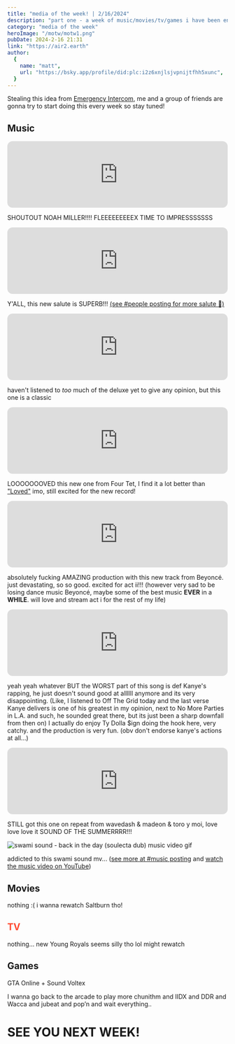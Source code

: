 ```yaml
---
title: "media of the week! | 2/16/2024"
description: "part one - a week of music/movies/tv/games i have been enjoying throughout the past week!"
category: "media of the week"
heroImage: "/motw/motw1.png"
pubDate: 2024-2-16 21:31
link: "https://air2.earth"
author:
  {
    name: "matt",
    url: "https://bsky.app/profile/did:plc:i2z6xnjlsjvpnijtfhh5xunc",
  }
---
```


Stealing this idea from [Emergency Intercom](https://www.youtube.com/@EmergencyIntercom), me and a group of friends are gonna try to start doing this every week so stay tuned!

## <span class="npf_color_ross">Music</span>

<iframe style="border-radius:12px" src="https://open.spotify.com/embed/track/7nD9nN3jord9wWcfW3Gkcm?utm_source=generator" width="100%" height="152" frameBorder="0" allowfullscreen="" allow="autoplay; clipboard-write; encrypted-media; fullscreen; picture-in-picture" loading="lazy"></iframe>

SHOUTOUT NOAH MILLER!!!! FLEEEEEEEEEX TIME TO IMPRESSSSSSS

<iframe style="border-radius:12px" src="https://open.spotify.com/embed/track/0Tc7p0cKE8078NVGRDcDOX?utm_source=generator" width="100%" height="152" frameBorder="0" allowfullscreen="" allow="autoplay; clipboard-write; encrypted-media; fullscreen; picture-in-picture" loading="lazy"></iframe>

Y'ALL, this new salute is SUPERB!!! [(see #people posting for more salute 🩵)](https://www.tumblr.com/thought-tracing/742444852346814464/salute-for-system-release?source=share)

<iframe style="border-radius:12px" src="https://open.spotify.com/embed/track/4OHTGjbbGjgzl2d60U7Seh?utm_source=generator" width="100%" height="152" frameBorder="0" allowfullscreen="" allow="autoplay; clipboard-write; encrypted-media; fullscreen; picture-in-picture" loading="lazy"></iframe>

haven't listened to _too_ much of the deluxe yet to give any opinion, but this one is a classic

<iframe style="border-radius:12px" src="https://open.spotify.com/embed/track/4c7b2Ft8Br0CgJLmt3mI7Z?utm_source=generator" width="100%" height="152" frameBorder="0" allowfullscreen="" allow="autoplay; clipboard-write; encrypted-media; fullscreen; picture-in-picture" loading="lazy"></iframe>

LOOOOOOOVED this new one from Four Tet, I find it a lot better than ["Loved"](https://open.spotify.com/track/6fUo4GlD0FbvXNTylA4o68?si=958447f706ba49a2) imo, still excited for the new record!

<iframe style="border-radius:12px" src="https://open.spotify.com/embed/track/3Fwebmu4BzPUpDtPZo0qHb?utm_source=generator" width="100%" height="152" frameBorder="0" allowfullscreen="" allow="autoplay; clipboard-write; encrypted-media; fullscreen; picture-in-picture" loading="lazy"></iframe>

absolutely fucking AMAZING production with this new track from Beyoncé. just devastating, so so good. excited for act ii!!! (however very sad to be losing dance music Beyoncé, maybe some of the best music **EVER** in a **WHILE**. will love and stream act i for the rest of my life)

<iframe style="border-radius:12px" src="https://open.spotify.com/embed/track/4YSa8VQxjzsski1DOsvkHH?utm_source=generator" width="100%" height="152" frameBorder="0" allowfullscreen="" allow="autoplay; clipboard-write; encrypted-media; fullscreen; picture-in-picture" loading="lazy"></iframe>

yeah yeah whatever BUT the WORST part of this song is def Kanye's rapping, he just doesn't sound good at allllll anymore and its very disappointing. (Like, I listened to Off The Grid today and the last verse Kanye delivers is one of his greatest in my opinion, next to No More Parties in L.A. and such, he sounded great there, but its just been a sharp downfall from then on) I actually do enjoy Ty Dolla $ign doing the hook here, very catchy. and the production is very fun. (obv don't endorse kanye's actions at all...)

<iframe style="border-radius:12px" src="https://open.spotify.com/embed/track/3K1RnBxBkrMwoBE8gC63eY?utm_source=generator" width="100%" height="152" frameBorder="0" allowfullscreen="" allow="autoplay; clipboard-write; encrypted-media; fullscreen; picture-in-picture" loading="lazy"></iframe>

STILL got this one on repeat from wavedash & madeon & toro y moi, love love love it SOUND OF THE SUMMERRRR!!!

<img src="https://64.media.tumblr.com/2f086fbc305b02a48ddcd0552d1387f5/715acf4f6fb5e16b-ff/s640x960/fba096584009a6e6a5fbc30e6ab61e7c715443a2.gifv" data-orig-height="450" data-orig-width="600" srcset="https://64.media.tumblr.com/2f086fbc305b02a48ddcd0552d1387f5/715acf4f6fb5e16b-ff/s640x960/fba096584009a6e6a5fbc30e6ab61e7c715443a2.gifv 600w" sizes="(max-width: 600px) 100vw, 600px" alt="swami sound - back in the day (soulecta dub) music video gif">

addicted to this swami sound mv... ([see more at #music posting](https://www.tumblr.com/thought-tracing/742317055379898368/this-isnt-an-apple-ad-this-is-a-swami-sound?source=share) and [watch the music video on YouTube](https://www.youtube.com/watch?v=aiSr5rxA6Po))

## <span class="npf_color_chandler">Movies</span>

nothing :( i wanna rewatch Saltburn tho!

## <span style="color: #ff4930">TV</span>

nothing... new Young Royals seems silly tho lol might rewatch

## <span class="npf_color_monica">Games</span>

GTA Online + Sound Voltex

I wanna go back to the arcade to play more chunithm and IIDX and DDR and Wacca and jubeat and pop’n and wait everything..

# <span class="npf_color_rachel">SEE YOU NEXT WEEK!</span>
